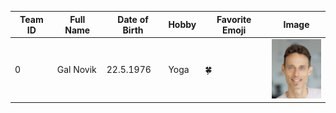 | Team ID | Full Name | Date of Birth | Hobby | Favorite Emoji | Image |
|---------|-----------|---------------|-------|----------------|-------|
| 0 | Gal Novik | 22.5.1976 | Yoga | :four_leaf_clover: | ![Gal Novik](Gal_Novik.png) |
